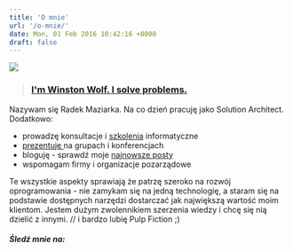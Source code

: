 ```yaml
---
title: 'O mnie'
url: '/o-mnie/'
date: Mon, 01 Feb 2016 10:42:16 +0000
draft: false
---
```


[![](/images/2018/10/small-e1538916543257.jpg)](/images/2018/10/small-e1538916543257.jpg)

> ### [I'm Winston Wolf. I solve problems.](https://hrspoiler.wordpress.com/2013/05/13/im-winston-wolf-i-solve-problems/)

Nazywam się Radek Maziarka. Na co dzień pracuję jako Solution Architect. Dodatkowo:

 *   prowadzę konsultacje i [szkolenia](/szkolenia/) informatyczne
 *   [prezentuję ](/prelekcje/)na grupach i konferencjach
 *   bloguję - sprawdź moje [najnowsze posty]()
 *   wspomagam firmy i organizacje pozarządowe

Te wszystkie aspekty sprawiają że patrzę szeroko na rozwój oprogramowania - nie zamykam się na jedną technologię, a staram się na podstawie dostępnych narzędzi dostarczać jak największą wartość moim klientom. Jestem dużym zwolennikiem szerzenia wiedzy i chcę się nią dzielić z innymi.
// i bardzo lubię Pulp Fiction ;)

##### Śledź mnie na: